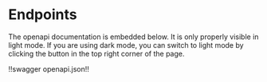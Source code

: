 # Endpoints

The openapi documentation is embedded below. It is only properly visible in light mode. If you are using dark mode, you can switch to light mode by clicking the button in the top right corner of the page.

!!swagger openapi.json!!